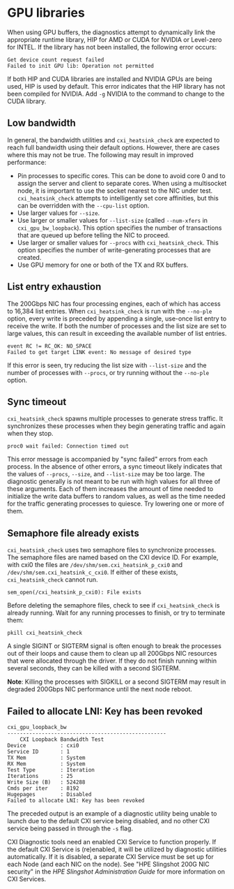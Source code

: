 # GPU libraries

When using GPU buffers, the diagnostics attempt to dynamically link the
appropriate runtime library, HIP for AMD or CUDA for NVIDIA or Level-zero for INTEL.
If the library has not been installed, the following error occurs:

```screen
Get device count request failed
Failed to init GPU lib: Operation not permitted
```

If both HIP and CUDA libraries are installed and NVIDIA GPUs are being used, HIP is used
by default. This error indicates that the HIP library has not been compiled for NVIDIA. Add `-g` NVIDIA to the command to change to the CUDA library.

## Low bandwidth

In general, the bandwidth utilities and `cxi_heatsink_check` are expected to reach full
bandwidth using their default options. However, there are cases where this may
not be true. The following may result in improved performance:

- Pin processes to specific cores. This can be done to avoid core 0 and to
assign the server and client to separate cores. When using a multisocket node,
it is important to use the socket nearest to the NIC under test. `cxi_heatsink_check`
attempts to intelligently set core affinities, but this can be overridden with
the `--cpu-list` option.
- Use larger values for `--size`.
- Use larger or smaller values for `--list-size` (called `--num-xfers` in
`cxi_gpu_bw_loopback`). This option specifies the number of transactions that are
queued up before telling the NIC to proceed.
- Use larger or smaller values for `--procs` with `cxi_heatsink_check`. This
option specifies the number of write-generating processes that are created.
- Use GPU memory for one or both of the TX and RX buffers.

## List entry exhaustion

The 200Gbps NIC has four processing engines, each of which has access to 16,384
list entries. When `cxi_heatsink_check` is run with the `--no-ple` option, every
write is preceded by appending a single, use-once list entry to receive the
write. If both the number of processes and the list size are set to large
values, this can result in exceeding the available number of list entries.

```screen
event RC != RC_OK: NO_SPACE
Failed to get target LINK event: No message of desired type
```

If this error is seen, try reducing the list size with `--list-size` and the
number of processes with `--procs`, or try running without the `--no-ple`
option.

## Sync timeout

`cxi_heatsink_check` spawns multiple processes to generate stress traffic. It
synchronizes these processes when they begin generating traffic and again
when they stop.

```screen
proc0 wait failed: Connection timed out
```

This error message is accompanied by "sync failed" errors from each process. In
the absence of other errors, a sync timeout likely indicates that the values of
`--procs`, `--size`, and `--list-size` may be too large. The diagnostic
generally is not meant to be run with high values for all three of these
arguments. Each of them increases the amount of time needed to initialize the
write data buffers to random values, as well as the time needed for the traffic
generating processes to quiesce. Try lowering one or more of them.

## Semaphore file already exists

`cxi_heatsink_check` uses two semaphore files to synchronize processes. The semaphore files are
named based on the CXI device ID. For example, with cxi0 the files are
`/dev/shm/sem.cxi_heatsink_p_cxi0` and `/dev/shm/sem.cxi_heatsink_c_cxi0`.
If either of these exists, `cxi_heatsink_check` cannot run.

```screen
sem_open(/cxi_heatsink_p_cxi0): File exists
```

Before deleting the semaphore files, check to see if `cxi_heatsink_check` is
already running. Wait for any running processes to finish, or try to terminate
them:

```screen
pkill cxi_heatsink_check
```

A single SIGINT or SIGTERM signal is often enough to break the processes out of
their loops and cause them to clean up all 200Gbps NIC resources that were allocated
through the driver. If they do not finish running within several seconds, they
can be killed with a second SIGTERM.

**Note**: Killing the processes with SIGKILL or a second SIGTERM may result in degraded 200Gbps NIC performance until the
next node reboot.

## Failed to allocate LNI: Key has been revoked

```screen
cxi_gpu_loopback_bw
---------------------------------------------------
    CXI Loopback Bandwidth Test
Device           : cxi0
Service ID       : 1
TX Mem           : System
RX Mem           : System
Test Type        : Iteration
Iterations       : 25
Write Size (B)   : 524288
Cmds per iter    : 8192
Hugepages        : Disabled
Failed to allocate LNI: Key has been revoked
```

The preceded output is an example of a diagnostic utility being unable to launch due to the default CXI service being disabled, and no other CXI service being passed in through the `-s` flag.

CXI Diagnostic tools need an enabled CXI Service to function properly. If the default CXI Service is (re)enabled, it will be utilized by diagnostic utilities automatically. If it is disabled, a separate CXI Service must be set up for each Node (and each NIC on the node).
See "HPE Slingshot 200G NIC security" in the *HPE Slingshot Administration Guide* for more information on CXI Services.

